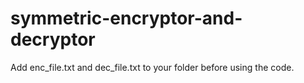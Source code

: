 # symmetric-encryptor-and-decryptor
Add enc_file.txt and dec_file.txt to your folder before using the code.
